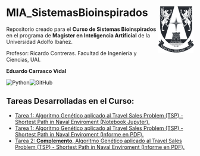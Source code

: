 # MIA_SistemasBioinspirados <img src="img/logo.png" align="right" width = "95px"/>
    
Repositorio creado para el **Curso de Sistemas Bioinspirados** en el programa de **Magister en Inteligencia Artificial** de la Universidad Adolfo Ibáñez.

Profesor: Ricardo Contreras. Facultad de Ingeniería y Ciencias, UAI.

**Eduardo Carrasco Vidal**
 
![Python](https://img.shields.io/badge/python-%2314354C.svg)![GitHub](https://img.shields.io/badge/github-%23121011.svg)

## Tareas Desarrolladas en el Curso:
- [Tarea 1: Algoritmo Genético aplicado al Travel Sales Problem (TSP) - Shortest Path in Naval Enviroment (Notebook Jupyter).](https://github.com/educarrascov/MIA_SistemasBioinspirados/blob/main/Tarea%201/Tarea1.ipynb)
- [Tarea 1: Algoritmo Genético aplicado al Travel Sales Problem (TSP) - Shortest Path in Naval Enviroment (Informe en PDF).](https://github.com/educarrascov/MIA_SistemasBioinspirados/blob/main/Tarea%201/Tarea%201%20-%20Sistemas%20Bioinspirados.pdf)
- [Tarea 2: **Complemento**, Algoritmo Genético aplicado al Travel Sales Problem (TSP) - Shortest Path in Naval Enviroment (Informe en PDF).]()



